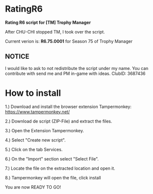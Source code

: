 # RatingR6
<b>Rating R6 script for [TM] Trophy Manager</b>

After CHU-CHI stopped TM, I took over the script.

Current verion is: <b>R6.75.0001</b> for Season 75 of Trophy Manager

## NOTICE ##
I would like to ask to not redistribute the script under my name. You can contribute with send me and PM in-game with ideas.
ClubID: 3687436

# How to install
1.) Download and install the browser extension Tampermonkey: https://www.tampermonkey.net/</p>
2.) Download de script (ZIP-File) and extract the files.</p>
3.) Open the Extension Tampermonkey.</p>
4.) Select "Create new script".</p>
5.) Click on the tab Services.</p>
6.) On the "Import" section select "Select File".</p>
7.) Locate the file on the extracted location and open it.</p>
8.) Tampermonkey will open the file, click install</p>
</p>
You are now READY TO GO!</p>

